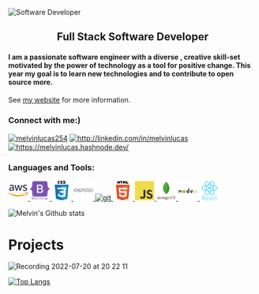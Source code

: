 ![Software Developer](https://pbs.twimg.com/profile_banners/1091687163127910401/1652435505/1080x360)

<h2 align ="center"> Full Stack Software Developer </h2>

<h4> I am a passionate software engineer with a diverse , creative skill-set motivated by the power of technology as a tool for positive change. This year my goal is to learn new technologies and to contribute to open source more.</h4>
 
 See [my website](https://melvinlucas.netlify.app/) for more information.
 
  
 

<h3 align="left">Connect with me:)</h3>
<p align="left">
<a href="https://twitter.com/melvinlucas254" target="blank"><img align="center" src="https://raw.githubusercontent.com/rahuldkjain/github-profile-readme-generator/master/src/images/icons/Social/twitter.svg" alt="melvinlucas254" height="30" width="40" /></a>
<a href="http://linkedin.com/in/melvinlucas" target="blank"><img align="center" src="https://raw.githubusercontent.com/rahuldkjain/github-profile-readme-generator/master/src/images/icons/Social/linked-in-alt.svg" alt="http://linkedin.com/in/melvinlucas" height="30" width="40" /></a>
<a href="https://hashnode.com/https://melvinlucas.hashnode.dev/" target="blank"><img align="center" src="https://raw.githubusercontent.com/rahuldkjain/github-profile-readme-generator/master/src/images/icons/Social/hashnode.svg" alt="https://melvinlucas.hashnode.dev/" height="30" width="40" /></a>
</p>

<h3 align="left">Languages and Tools:</h3>
<p align="left"> <a href="https://aws.amazon.com" target="_blank" rel="noreferrer"> <img src="https://raw.githubusercontent.com/devicons/devicon/master/icons/amazonwebservices/amazonwebservices-original-wordmark.svg" alt="aws" width="40" height="40"/> </a> <a href="https://getbootstrap.com" target="_blank" rel="noreferrer"> <img src="https://raw.githubusercontent.com/devicons/devicon/master/icons/bootstrap/bootstrap-plain-wordmark.svg" alt="bootstrap" width="40" height="40"/> </a> <a href="https://www.w3schools.com/css/" target="_blank" rel="noreferrer"> <img src="https://raw.githubusercontent.com/devicons/devicon/master/icons/css3/css3-original-wordmark.svg" alt="css3" width="40" height="40"/> </a> <a href="https://expressjs.com" target="_blank" rel="noreferrer"> <img src="https://raw.githubusercontent.com/devicons/devicon/master/icons/express/express-original-wordmark.svg" alt="express" width="40" height="40"/> </a> <a href="https://git-scm.com/" target="_blank" rel="noreferrer"> <img src="https://www.vectorlogo.zone/logos/git-scm/git-scm-icon.svg" alt="git" width="40" height="40"/> </a> <a href="https://www.w3.org/html/" target="_blank" rel="noreferrer"> <img src="https://raw.githubusercontent.com/devicons/devicon/master/icons/html5/html5-original-wordmark.svg" alt="html5" width="40" height="40"/> </a> <a href="https://developer.mozilla.org/en-US/docs/Web/JavaScript" target="_blank" rel="noreferrer"> <img src="https://raw.githubusercontent.com/devicons/devicon/master/icons/javascript/javascript-original.svg" alt="javascript" width="40" height="40"/> </a> <a href="https://www.mongodb.com/" target="_blank" rel="noreferrer"> <img src="https://raw.githubusercontent.com/devicons/devicon/master/icons/mongodb/mongodb-original-wordmark.svg" alt="mongodb" width="40" height="40"/> </a> <a href="https://nodejs.org" target="_blank" rel="noreferrer"> <img src="https://raw.githubusercontent.com/devicons/devicon/master/icons/nodejs/nodejs-original-wordmark.svg" alt="nodejs" width="40" height="40"/> </a> <a href="https://reactjs.org/" target="_blank" rel="noreferrer"> <img src="https://raw.githubusercontent.com/devicons/devicon/master/icons/react/react-original-wordmark.svg" alt="react" width="40" height="40"/> </a> </p>
 










![Melvin's Github stats](https://github-readme-stats.vercel.app/api?username=LucasMelvin15&show_icons=true&theme=tokyonight)
  # Projects
  
  
![Recording 2022-07-20 at 20 22 11](https://user-images.githubusercontent.com/100833144/180047692-5f2215a6-72be-463f-807f-ffbcc9c99475.gif)



[![Top Langs](https://github-readme-stats.vercel.app/api/top-langs/?username=LucasMelvin15&exclude_repo=github-readme-stats,LucasMelvin15.github.io)](https://github.com/LucasMelvin15/github-readme-stats)
